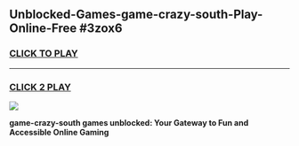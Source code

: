 
## Unblocked-Games-game-crazy-south-Play-Online-Free #3zox6
<h3>
<a href="https://us.freeplayer.one?title=game-crazy-south&ref=10M">CLICK TO PLAY</a></h3>
<hr>

<h3>
<a href="https://us.freeplayer.one?title=game-crazy-south&ref=10M">CLICK 2 PLAY</a>
  
</h3>

<a href="https://us.freeplayer.one?title=game-crazy-south&ref=10M"><img src="https://clearcache.store/games.png"></a>


**game-crazy-south games unblocked: Your Gateway to Fun and Accessible Online Gaming**
